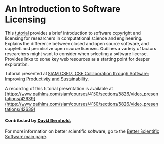 # An Introduction to Software Licensing

This [tutorial](https://doi.org/10.6084/m9.figshare.4696285) provides a brief introduction to software copyright and licensing for researchers in computational science and engineering.  Explains the difference between closed and open source software, and copyleft and permissive open source licenses.  Outlines a variety of factors researchers might want to consider when selecting a software license.  Provides links to some key web resources as a starting point for deeper exploration.

Tutorial presented at [SIAM CSE17: CSE Collaboration through Software: Improving Productivity and Sustainability](http://meetings.siam.org/sess/dsp_programsess.cfm?SESSIONCODE=61488).

A recording of this tutorial presentation is available at [https://www.pathlms.com/siam/courses/4150/sections/5826/video_presentations/42639](https://www.pathlms.com/siam/courses/4150/sections/5826/video_presentations/42639)

#### Contributed by [David Bernholdt](http://github.com/bernhold "David Bernholdt")

For more information on better scientific software, go to the [Better Scientific Software main page](http://betterscientificsoftware.info).

<!---
Publish: yes
Categories: collaboration
Topics: licensing
Tags: training
Level: 2
Prerequisites: defaults
Aggregate: none
--->

